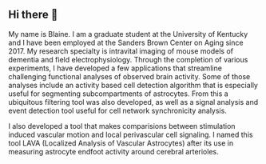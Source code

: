 ## Hi there 👋

My name is Blaine. I am a graduate student at the University of Kentucky and I have been employed at the Sanders Brown Center on Aging since 2017. My research specialty is intravital imaging of mouse models of dementia and field electrophysiology. Through the completion of various experiments, I have developed a few applications that streamline challenging functional analyses of observed brain activity. Some of those analyses include an activity based cell detection algorithm that is especially useful for segmenting subcompartments of astrocytes. From this a ubiquitous filtering tool was also developed, as well as a signal analysis and event detection tool useful for cell network synchronicity analysis. 

I also developed a tool that makes comparisions between stimulation induced vascular motion and local perivascular cell signaling. I named this tool LAVA (Localized Analysis of Vascular Astrocytes) after its use in measuring astrocyte endfoot activity around cerebral arterioles.

<!--
**BlaineWeiss/BlaineWeiss** is a ✨ _special_ ✨ repository because its `README.md` (this file) appears on your GitHub profile.

Here are some ideas to get you started:

- 🔭 I’m currently working on ...
- 🌱 I’m currently learning ...
- 👯 I’m looking to collaborate on ...
- 🤔 I’m looking for help with ...
- 💬 Ask me about ...
- 📫 How to reach me: ...
- 😄 Pronouns: ...
- ⚡ Fun fact: ...
-->
